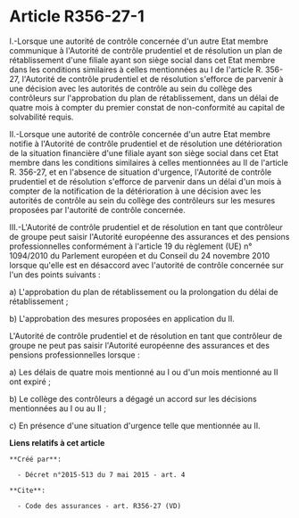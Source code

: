 # Article R356-27-1

I.-Lorsque une autorité de contrôle concernée d'un autre Etat membre communique à l'Autorité de contrôle prudentiel et de
résolution un plan de rétablissement d'une filiale ayant son siège social dans cet Etat membre dans les conditions similaires
à celles mentionnées au I de l'article R. 356-27, l'Autorité de contrôle prudentiel et de résolution s'efforce de parvenir à
une décision avec les autorités de contrôle au sein du collège des contrôleurs sur l'approbation du plan de rétablissement,
dans un délai de quatre mois à compter du premier constat de non-conformité au capital de solvabilité requis. 

II.-Lorsque une autorité de contrôle concernée d'un autre Etat membre notifie à l'Autorité de contrôle prudentiel et de
résolution une détérioration de la situation financière d'une filiale ayant son siège social dans cet Etat membre dans les
conditions similaires à celles mentionnées au II de l'article R. 356-27, et en l'absence de situation d'urgence, l'Autorité
de contrôle prudentiel et de résolution s'efforce de parvenir dans un délai d'un mois à compter de la notification de la
détérioration à une décision avec les autorités de contrôle au sein du collège des contrôleurs sur les mesures proposées par
l'autorité de contrôle concernée. 

III.-L'Autorité de contrôle prudentiel et de résolution en tant que contrôleur de groupe peut saisir l'Autorité européenne
des assurances et des pensions professionnelles conformément à l'article 19 du règlement (UE) n° 1094/2010 du Parlement
européen et du Conseil du 24 novembre 2010 lorsque qu'elle est en désaccord avec l'autorité de contrôle concernée sur l'un
des points suivants : 

a) L'approbation du plan de rétablissement ou la prolongation du délai de rétablissement ; 

b) L'approbation des mesures proposées en application du II. 

L'Autorité de contrôle prudentiel et de résolution en tant que contrôleur de groupe ne peut pas saisir l'Autorité européenne
des assurances et des pensions professionnelles lorsque : 

a) Les délais de quatre mois mentionné au I ou d'un mois mentionné au II ont expiré ; 

b) Le collège des contrôleurs a dégagé un accord sur les décisions mentionnées au I ou au II ; 

c) En présence d'une situation d'urgence telle que mentionnée au II.

**Liens relatifs à cet article**

	**Créé par**:

	  - Décret n°2015-513 du 7 mai 2015 - art. 4

	**Cite**:

	  - Code des assurances - art. R356-27 (VD)
